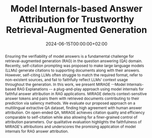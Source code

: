 ---
# Documentation: https://sourcethemes.com/academic/docs/managing-content/

title: "Model Internals-based Answer Attribution for Trustworthy Retrieval-Augmented Generation"
authors: [Jirui Qi*, Gabriele Sarti*, Raquel Fernández, Arianna Bisazza]
date: 2024-06-15T00:00:00+02:00
doi: ""

# Schedule page publish date (NOT publication's date).
publishDate: 2024-06-15T00:00:00+02:00

# Publication type.
# Legend: 0 = Uncategorized; 1 = Conference paper; 2 = Journal article;
# 3 = Preprint / Working Paper; 4 = Report; 5 = Book; 6 = Book section;
# 7 = Thesis; 8 = Patent
publication_types: ["1"]

# Publication name and optional abbreviated publication name.
publication: "In Proceedings of the 2024 Conference on Empirical Methods in Natural Language Processing"
publication_short: "EMNLP 2024"
comment: "* Equal contribution"

abstract: "Ensuring the verifiability of model answers is a fundamental challenge for retrieval-augmented generation (RAG) in the question answering (QA) domain. Recently, self-citation prompting was proposed to make large language models (LLMs) generate citations to supporting documents along with their answers. However, self-citing LLMs often struggle to match the required format, refer to non-existent sources, and fail to faithfully reflect LLMs' context usage throughout the generation. In this work, we present MIRAGE --Model Internals-based RAG Explanations -- a plug-and-play approach using model internals for faithful answer attribution in RAG applications. MIRAGE detects context-sensitive answer tokens and pairs them with retrieved documents contributing to their prediction via saliency methods. We evaluate our proposed approach on a multilingual extractive QA dataset, finding high agreement with human answer attribution. On open-ended QA, MIRAGE achieves citation quality and efficiency comparable to self-citation while also allowing for a finer-grained control of attribution parameters. Our qualitative evaluation highlights the faithfulness of MIRAGE's attributions and underscores the promising application of model internals for RAG answer attribution."

# Summary. An optional shortened abstract.
summary: "MIRAGE uses model internals for faithful answer attribution in retrieval-augmented generation applications."

tags: [Natural Language Processing, Deep Learning, Interpretability, Question Answering, Feature Attribution, Context Usage, Retrieval-Augmented Generation]
categories: [Natural Language Processing]
featured: true

# Custom links (optional).
#   Uncomment and edit lines below to show custom links.
# links:
# - name: Follow
#   url: https://twitter.com
#   icon_pack: fab
#   icon: twitter
links:
- name: ArXiv
  url: https://arxiv.org/abs/2406.13663
  icon_pack: fas
  icon: file-contract
- name: Demo
  url: https://huggingface.co/spaces/gsarti/mirage
  icon_pack: fas
  icon: rocket
- name: Repository
  url: https://github.com/Betswish/MIRAGE
  icon_pack: fab
  icon: github

url_pdf: https://arxiv.org/pdf/2406.13663.pdf
url_code:
url_dataset:
url_poster:
url_project:
url_slides:
url_source:
url_video:

# Featured image
# To use, add an image named `featured.jpg/png` to your page's folder. 
# Focal points: Smart, Center, TopLeft, Top, TopRight, Left, Right, BottomLeft, Bottom, BottomRight.
image:
  caption: ""
  focal_point: ""
  preview_only: false

# Associated Projects (optional).
#   Associate this publication with one or more of your projects.
#   Simply enter your project's folder or file name without extension.
#   E.g. `internal-project` references `content/project/internal-project/index.md`.
#   Otherwise, set `projects: []`.
projects: ["pecore"]

# Slides (optional).
#   Associate this publication with Markdown slides.
#   Simply enter your slide deck's filename without extension.
#   E.g. `slides: "example"` references `content/slides/example/index.md`.
#   Otherwise, set `slides: ""`.
slides: ""
---